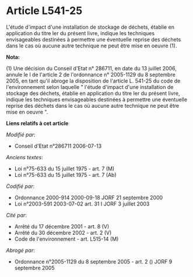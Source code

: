 # Article L541-25

L'étude d'impact d'une installation de stockage de déchets, établie en application du titre Ier du présent livre, indique les
techniques envisageables destinées à permettre une éventuelle reprise des déchets dans le cas où aucune autre technique ne
peut être mise en oeuvre (1).

**Nota:**

(1) Une décision du Conseil d'Etat n° 286711, en date du 13 juillet 2006, annule le I de l'article 2 de l'ordonnance n°
2005-1129 du 8 septembre 2005, en tant qu'il abroge la disposition de l'article L. 541-25 du code de l'environnement selon
laquelle " l'étude d'impact d'une installation de stockage des déchets, établie en application du titre Ier du présent livre,
indique les techniques envisageables destinées à permettre une éventuelle reprise des déchets dans le cas où aucune autre
technique ne peut être mise en oeuvre ".

**Liens relatifs à cet article**

_Modifié par_:

  - Conseil d'Etat n°286711 2006-07-13

_Anciens textes_:

  - Loi n°75-633 du 15 juillet 1975 - art. 7 (M)
  - Loi n°75-633 du 15 juillet 1975 - art. 7 (Ab)

_Codifié par_:

  - Ordonnance 2000-914 2000-09-18 JORF 21 septembre 2000
  - Loi n°2003-591 2003-07-02 art. 31 I JORF 3 juillet 2003

_Cité par_:

  - Arrêté du 17 décembre 2001 - art. 8 (V)
  - Arrêté du 30 décembre 2002 - art. 2 (V)
  - Code de l'environnement - art. L515-14 (M)

_Abrogé par_:

  - Ordonnance n°2005-1129 du 8 septembre 2005 - art. 2 () JORF 9 septembre 2005
